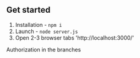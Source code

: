 ## Get started

1. Installation - `npm i`
2. Launch - `node server.js`
3. Open 2-3 browser tabs 'http://localhost:3000/'

Authorization in the branches
